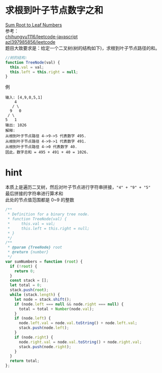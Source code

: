 # 求根到叶子节点数字之和

[Sum Root to Leaf Numbers](https://leetcode.com/problems/sum-root-to-leaf-numbers/)  
参考：  
[chihungyu1116/leetcode-javascript](https://github.com/chihungyu1116/leetcode-javascript/blob/master/129%20Sum%20Root%20to%20Leaf%20Numbers.js)  
[azl397985856/leetcode](https://github.com/azl397985856/leetcode/blob/master/problems/129.sum-root-to-leaf-numbers.md)  
题目大致要求是：给定一个二叉树(树的结构如下)，求根到叶子节点路径的和。

```js
//树的结构:
function TreeNode(val) {
  this.val = val;
  this.left = this.right = null;
}
```

例

```
输入: [4,9,0,5,1]
    4
   / \
  9   0
 / \
5   1
输出: 1026
解释:
从根到叶子节点路径 4->9->5 代表数字 495.
从根到叶子节点路径 4->9->1 代表数字 491.
从根到叶子节点路径 4->0 代表数字 40.
因此，数字总和 = 495 + 491 + 40 = 1026.
```

# hint

本质上是遍历二叉树，然后对叶子节点进行字符串拼接，`"4" + "9" + "5"`  
最后拼接的字符串进行算术和  
此处的节点值范围都是 0~9 的整数

```js
/**
 * Definition for a binary tree node.
 * function TreeNode(val) {
 *     this.val = val;
 *     this.left = this.right = null;
 * }
 */
/**
 * @param {TreeNode} root
 * @return {number}
 */
var sumNumbers = function (root) {
  if (!root) {
    return 0;
  }
  const stack = [];
  let total = 0;
  stack.push(root);
  while (stack.length) {
    let node = stack.shift();
    if (node.left === null && node.right === null) {
      total = total + Number(node.val);
    }
    if (node.left) {
      node.left.val = node.val.toString() + node.left.val;
      stack.push(node.left);
    }
    if (node.right) {
      node.right.val = node.val.toString() + node.right.val;
      stack.push(node.right);
    }
  }
  return total;
};
```
